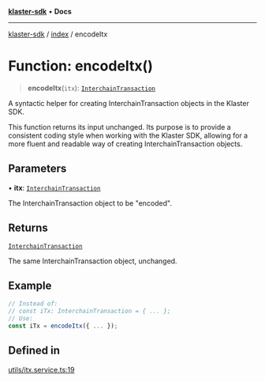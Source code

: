 [**klaster-sdk**](../../README.md) • **Docs**

***

[klaster-sdk](../../README.md) / [index](../README.md) / encodeItx

# Function: encodeItx()

> **encodeItx**(`itx`): [`InterchainTransaction`](../../types/interfaces/InterchainTransaction.md)

A syntactic helper for creating InterchainTransaction objects in the Klaster SDK.

This function returns its input unchanged. Its purpose is to provide a consistent
coding style when working with the Klaster SDK, allowing for a more fluent and 
readable way of creating InterchainTransaction objects.

## Parameters

• **itx**: [`InterchainTransaction`](../../types/interfaces/InterchainTransaction.md)

The InterchainTransaction object to be "encoded".

## Returns

[`InterchainTransaction`](../../types/interfaces/InterchainTransaction.md)

The same InterchainTransaction object, unchanged.

## Example

```ts
// Instead of:
// const iTx: InterchainTransaction = { ... };
// Use:
const iTx = encodeItx({ ... });
```

## Defined in

[utils/itx.service.ts:19](https://github.com/0xPolycode/klaster-sdk/blob/3cf08fc5b4200ded4c039f2f5c07003d95710139/src/utils/itx.service.ts#L19)
